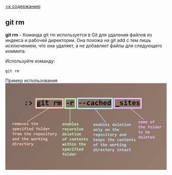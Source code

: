 [<к содержанию](./readme.md)

## git rm

**git rm** - Команда git rm используется в Git для удаления файлов из индекса и рабочей директории. Она похожа на git add с тем лишь исключением, что она удаляет, а не добавляет файлы для следующего коммита.

Используйте команду:

```bash=
git rm
```

Пример использования
![rm](./assets/rm.jpg)